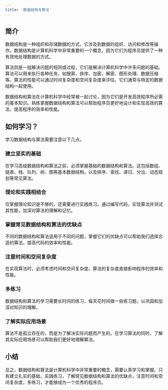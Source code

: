 ```yaml
---
title: '数据结构与算法'
---
```


## 简介

数据结构是一种组织和存储数据的方式，它涉及到数据的组织、访问和修改等操作。数据结构是计算机科学中非常重要的一个概念，因为它们为程序员提供了一种有效地处理数据的方式。

算法则是一组解决问题的规则或过程，它们是解决计算机科学中许多问题的基础。算法可以用来执行各种任务，如搜索、排序、加密、解密、图形处理、数据压缩等。算法的性能可以通过时间复杂度和空间复杂度来评估，它们通常与特定的数据结构一起使用。

数据结构和算法在计算机科学中经常被一起讨论，因为它们是开发高效程序所必需的基本知识。熟练掌握数据结构和算法可以帮助程序员更好地设计和实现高效的算法，提高程序的效率和性能。

## 如何学习？

学习数据结构与算法需要注意以下几点。

### 建立坚实的基础

在学习高级数据结构和算法之前，必须掌握基础的数据结构和算法。这包括数组、链表、栈、队列、树、图等基本数据结构，以及排序、查找、递归、分治、动态规划等常见算法。

### 理论和实践相结合

仅掌握理论知识是不够的，还需要进行实践练习。通过编写代码，实现算法并测试其性能，加深对算法的理解和记忆。

### 掌握常见数据结构和算法的优缺点

不同的数据结构和算法适用于不同的问题，掌握它们的优缺点可以帮助我们选择合适的算法，提高代码的效率和性能。

### 注意时间和空间复杂度

在实现算法时，必须考虑时间和空间复杂度。算法的复杂度直接影响程序的效率和性能。

### 多练习

数据结构和算法的学习需要长时间的练习，每天花时间做一些练习题，以巩固和加深对知识的理解。

### 了解实际应用场景

算法不是孤立存在的，而是为了解决实际问题而产生的。在学习算法的同时，了解其实际应用场景可以帮助我们更好地理解算法。

## 小结

总之，数据结构和算法是计算机科学中非常重要的概念，需要认真学习和掌握。只有建立扎实的基础，实践练习，了解常见数据结构和算法的优缺点，注意时间和空间复杂度，多练习，才能够成为一个优秀的程序员。